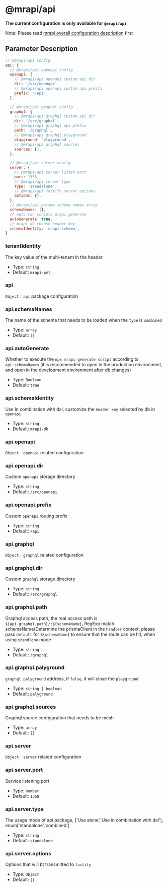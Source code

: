 # @mrapi/api

**The current configuration is only available for `@mrapi/api`**

Note: Please read [mrapi overall configuration description](https://github.com/mrapi-js/mrapi/blob/dev/docs/Configuration/Common.md) first

## Parameter Description

```js
// @mrapi/api config
api: {
  // @mrapi/api openapi config
  openapi: {
    // @mrapi/api openapi custom api dir
    dir: '/src/openapi',
    // @mrapi/api openapi custom api preifx
    prefix: '/api',
  },

  // @mrapi/api graphql config
  graphql: {
    // @mrapi/api graphql custom api dir
    dir: '/src/graphql',
    // @mrapi/api graphql api prefix
    path: '/graphql',
    // @mrapi/api graphql playground
    playground: 'playground',
    // @mrapi/api graphql sources
    sources: [],
  },

  // @mrapi/api server config
  server: {
    // @mrapi/api server listen port
    port: 1358,
    // @mrapi/api server type
    type: 'standalone',
    // @mrapi/api fastify server options
    options: {},
  },
  // @mrapi/api prisma schema names array
  schemaNames: [],
  // auto run scripts mrapi generate
  autoGenerate: true,
  // mrapi db choose header key
  schemaIdentity: 'mrapi-schema',
}
```

### tenantIdentity

The key value of the multi-tenant in the header

+ Type: `string`
+ Default: `mrapi-pmt`

### api

`Object. api` package configuration

### api.schemaNames

The name of the schema that needs to be loaded when the `type` is `combined`

+ Type: `array`
+ Default: `[]`

### api.autoGenerate

Whether to execute the `npx mrapi generate script` according to `api.schemaNames` (it is recommended to open in the production environment, and open in the development environment after db changes)

+ Type: `Boolean`
+ Default: `true`

### api.schemaIdentity

Use In combination with dal, customize the `header key` selected by db in `openapi`

+ Type: `string`
+ Default: `mrapi-db`

### api.openapi

`Object. openapi` related configuration

### api.openapi.dir

Custom `openapi` storage directory

+ Type: `string`
+ Default: `/src/openapi`

### api.openapi.prefix

Custom `openapi` routing prefix

+ Type: `string`
+ Default: `/api`

### api.graphql

`Object. graphql` related configuration

### api.graphql.dir

Custom `graphql` storage directory

+ Type: `string`
+ Default: `/src/graphql`

### api.graphql.path

Graphql access path, the real access path is `${api.graphql.path}/:${schemaName}`,  RegExp match schemaName(Determine the prismaClient in the `handler` context,  please pass `default` for `${schemaName}` to ensure that the route can be hit, when using `standlone` mode

+ Type: `string`
+ Default: `/graphql`

### api.graphql.palyground

`graphql palyground` address, if `false`, it will close the `playground`

+ Type: `string | boolean`
+ Default: `palyground`

### api.graphql.sources

Graphql source configuration that needs to be mesh

+ Type: `array`
+ Default: `[]`

### api.server

`Object. server` related configuration

### api.server.port

Service listening port

+ Type: `number`
+ Default: `1358`

### api.server.type

The usage mode of api package, ['Use alone','Use in combination with dal'], enum['standalone','combined']

+ Type: `string`
+ Default: `standalone`

### api.server.options

Options that will bt transmitted to `fastify`

+ Type: `Object`
+ Default: `{}`



###

